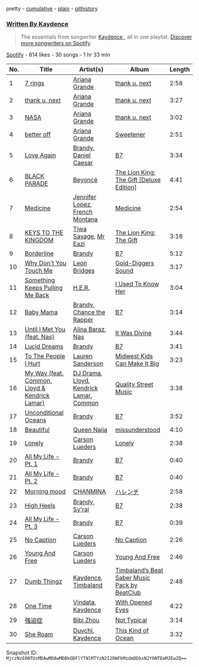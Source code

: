 pretty - [cumulative](/playlists/cumulative/37i9dQZF1EFR1DGWR7P5Kh.md) - [plain](/playlists/plain/37i9dQZF1EFR1DGWR7P5Kh) - [githistory](https://github.githistory.xyz/mackorone/spotify-playlist-archive/blob/main/playlists/plain/37i9dQZF1EFR1DGWR7P5Kh)

### [Written By Kaydence ](https://open.spotify.com/playlist/37i9dQZF1EFR1DGWR7P5Kh)

> The essentials from songwriter <a href="https://artists.spotify.com/songwriter/6U4NLpJSiOtRzGLs9R3IZQ">Kaydence </a>, all in one playlist\. <a href="spotify:genre:songwriters\-page">Discover more songwriters on Spotify</a>.

[Spotify](https://open.spotify.com/user/spotify) - 614 likes - 30 songs - 1 hr 33 min

| No. | Title | Artist(s) | Album | Length |
|---|---|---|---|---|
| 1 | [7 rings](https://open.spotify.com/track/6ocbgoVGwYJhOv1GgI9NsF) | [Ariana Grande](https://open.spotify.com/artist/66CXWjxzNUsdJxJ2JdwvnR) | [thank u, next](https://open.spotify.com/album/2fYhqwDWXjbpjaIJPEfKFw) | 2:58 |
| 2 | [thank u, next](https://open.spotify.com/track/3e9HZxeyfWwjeyPAMmWSSQ) | [Ariana Grande](https://open.spotify.com/artist/66CXWjxzNUsdJxJ2JdwvnR) | [thank u, next](https://open.spotify.com/album/2fYhqwDWXjbpjaIJPEfKFw) | 3:27 |
| 3 | [NASA](https://open.spotify.com/track/4SPu0Ql902hTVXkBoNIYtq) | [Ariana Grande](https://open.spotify.com/artist/66CXWjxzNUsdJxJ2JdwvnR) | [thank u, next](https://open.spotify.com/album/6sUzNE1SPNLBXBCZs3PIAO) | 3:02 |
| 4 | [better off](https://open.spotify.com/track/3NbTQ8ZbHU6MSEVUFAVCJ9) | [Ariana Grande](https://open.spotify.com/artist/66CXWjxzNUsdJxJ2JdwvnR) | [Sweetener](https://open.spotify.com/album/3tx8gQqWbGwqIGZHqDNrGe) | 2:51 |
| 5 | [Love Again](https://open.spotify.com/track/4zxcKfH4FcsMz3YitP2gG0) | [Brandy](https://open.spotify.com/artist/05oH07COxkXKIMt6mIPRee), [Daniel Caesar](https://open.spotify.com/artist/20wkVLutqVOYrc0kxFs7rA) | [B7](https://open.spotify.com/album/3qrqjSJilAHhhCYeSr7pD7) | 3:34 |
| 6 | [BLACK PARADE](https://open.spotify.com/track/1TeDbA2Hfy14sEjoUvZ8Pa) | [Beyoncé](https://open.spotify.com/artist/6vWDO969PvNqNYHIOW5v0m) | [The Lion King: The Gift \[Deluxe Edition\]](https://open.spotify.com/album/7kUuNU2LRmr9XbwLHXU9UZ) | 4:41 |
| 7 | [Medicine](https://open.spotify.com/track/5WPawmpYBLjBbUjXoixxdQ) | [Jennifer Lopez](https://open.spotify.com/artist/2DlGxzQSjYe5N6G9nkYghR), [French Montana](https://open.spotify.com/artist/6vXTefBL93Dj5IqAWq6OTv) | [Medicine](https://open.spotify.com/album/3erdzTVQY3kQfUaP60GiYu) | 2:54 |
| 8 | [KEYS TO THE KINGDOM](https://open.spotify.com/track/3KZK9MF3bAixN5UWOHVTbf) | [Tiwa Savage](https://open.spotify.com/artist/1hNaHKp2Za5YdOAG0WnRbc), [Mr Eazi](https://open.spotify.com/artist/4TAoP0f9OuWZUesao43xUW) | [The Lion King: The Gift](https://open.spotify.com/album/552zi1M53PQAX5OH4FIdTx) | 3:18 |
| 9 | [Borderline](https://open.spotify.com/track/3Yrmzj5kIcASKndfutrJjC) | [Brandy](https://open.spotify.com/artist/05oH07COxkXKIMt6mIPRee) | [B7](https://open.spotify.com/album/3qrqjSJilAHhhCYeSr7pD7) | 5:12 |
| 10 | [Why Don't You Touch Me](https://open.spotify.com/track/2zBlJIbYVotuBXkLyM0dPw) | [Leon Bridges](https://open.spotify.com/artist/3qnGvpP8Yth1AqSBMqON5x) | [Gold\-Diggers Sound](https://open.spotify.com/album/6pKaUDUnQiZgWLPZJqwkzn) | 3:17 |
| 11 | [Something Keeps Pulling Me Back](https://open.spotify.com/track/6WC5YDTKztcTU3tWux0Jk1) | [H.E.R.](https://open.spotify.com/artist/3Y7RZ31TRPVadSFVy1o8os) | [I Used To Know Her](https://open.spotify.com/album/0IMTA2Wz6p8CNZ0MDK2zvg) | 3:04 |
| 12 | [Baby Mama](https://open.spotify.com/track/2vF4tAlCnTCQnIFWLQ2VbL) | [Brandy](https://open.spotify.com/artist/05oH07COxkXKIMt6mIPRee), [Chance the Rapper](https://open.spotify.com/artist/1anyVhU62p31KFi8MEzkbf) | [B7](https://open.spotify.com/album/3qrqjSJilAHhhCYeSr7pD7) | 3:14 |
| 13 | [Until I Met You \(feat\. Nas\)](https://open.spotify.com/track/5tvOLMuCEJqn97twRmMhW9) | [Alina Baraz](https://open.spotify.com/artist/6hfwwpXqZPRC9CsKI7qtv1), [Nas](https://open.spotify.com/artist/20qISvAhX20dpIbOOzGK3q) | [It Was Divine](https://open.spotify.com/album/0nmCwOAFeqD69X1MWwKTS6) | 3:44 |
| 14 | [Lucid Dreams](https://open.spotify.com/track/3TxvjfiCEb27MXPXGAW8JZ) | [Brandy](https://open.spotify.com/artist/05oH07COxkXKIMt6mIPRee) | [B7](https://open.spotify.com/album/3qrqjSJilAHhhCYeSr7pD7) | 3:41 |
| 15 | [To The People I Hurt](https://open.spotify.com/track/5Gy5bH3h91a6l2ZH4XXajE) | [Lauren Sanderson](https://open.spotify.com/artist/06vRrrjT3DBRkhBlXoBdYj) | [Midwest Kids Can Make It Big](https://open.spotify.com/album/2ICYFg0NfPljZc6nxjZk1X) | 3:23 |
| 16 | [My Way \(feat\. Common, Lloyd & Kendrick Lamar\)](https://open.spotify.com/track/1MiOERiZEithQZt3SviVPl) | [DJ Drama](https://open.spotify.com/artist/5oNgAs7j5XcBMzWv3HAnHG), [Lloyd](https://open.spotify.com/artist/1Xfmvd48oOhEWkscWyEbh9), [Kendrick Lamar](https://open.spotify.com/artist/2YZyLoL8N0Wb9xBt1NhZWg), [Common](https://open.spotify.com/artist/2GHclqNVjqGuiE5mA7BEoc) | [Quality Street Music](https://open.spotify.com/album/7dRun7qvnfPxrC41bgI0WH) | 3:38 |
| 17 | [Unconditional Oceans](https://open.spotify.com/track/5oo3XaASxXbrq1CJU0pSlU) | [Brandy](https://open.spotify.com/artist/05oH07COxkXKIMt6mIPRee) | [B7](https://open.spotify.com/album/3qrqjSJilAHhhCYeSr7pD7) | 3:52 |
| 18 | [Beautiful](https://open.spotify.com/track/3SylZsUCrHAlag6Q4BmYD7) | [Queen Naija](https://open.spotify.com/artist/3nViOFa3kZW8OMSNOzwr98) | [missunderstood](https://open.spotify.com/album/4vIKuMcGxldTXjswEuNs7u) | 4:10 |
| 19 | [Lonely](https://open.spotify.com/track/1DkdUiBSkgXCHBeR6YOt51) | [Carson Lueders](https://open.spotify.com/artist/5Hp5hfBF49kKn8KAkgvNhz) | [Lonely](https://open.spotify.com/album/4a5e8AREAH4gVfVTNrbgLE) | 2:38 |
| 20 | [All My Life \- Pt\. 1](https://open.spotify.com/track/1qXu9T7d1EJ23tqc4cLKcu) | [Brandy](https://open.spotify.com/artist/05oH07COxkXKIMt6mIPRee) | [B7](https://open.spotify.com/album/3qrqjSJilAHhhCYeSr7pD7) | 0:40 |
| 21 | [All My Life \- Pt\. 2](https://open.spotify.com/track/0SEwGE9vNsQsoyO6CxBjMA) | [Brandy](https://open.spotify.com/artist/05oH07COxkXKIMt6mIPRee) | [B7](https://open.spotify.com/album/3qrqjSJilAHhhCYeSr7pD7) | 0:40 |
| 22 | [Morning mood](https://open.spotify.com/track/6afm7s2VOs2hX4WoFGym76) | [CHANMINA](https://open.spotify.com/artist/2vjeuQwzSP5ErC1S41gONX) | [ハレンチ](https://open.spotify.com/album/7FlnNVqs9nwO2NKe37zxFh) | 2:58 |
| 23 | [High Heels](https://open.spotify.com/track/2NwS0Ki7W63Ls4GEMxPP8T) | [Brandy](https://open.spotify.com/artist/05oH07COxkXKIMt6mIPRee), [Sy'rai](https://open.spotify.com/artist/1k5wFphNsHxcR3Q3FJj6sI) | [B7](https://open.spotify.com/album/3qrqjSJilAHhhCYeSr7pD7) | 2:38 |
| 24 | [All My Life \- Pt\. 3](https://open.spotify.com/track/2JZRFfvZd8PmZftsGRwb1I) | [Brandy](https://open.spotify.com/artist/05oH07COxkXKIMt6mIPRee) | [B7](https://open.spotify.com/album/3qrqjSJilAHhhCYeSr7pD7) | 0:39 |
| 25 | [No Caption](https://open.spotify.com/track/0oxJLSSARMeex4ECEFa5jG) | [Carson Lueders](https://open.spotify.com/artist/5Hp5hfBF49kKn8KAkgvNhz) | [No Caption](https://open.spotify.com/album/79AFj3rfMfrKcXPaJVfUuE) | 2:26 |
| 26 | [Young And Free](https://open.spotify.com/track/4o7jNKOHdwtgdZAGby2TV2) | [Carson Lueders](https://open.spotify.com/artist/5Hp5hfBF49kKn8KAkgvNhz) | [Young And Free](https://open.spotify.com/album/2sIJD8kpK3RhvBKkMQLfKm) | 2:46 |
| 27 | [Dumb Thingz](https://open.spotify.com/track/5RcMLdjofr40JUqei7d5qf) | [Kaydence](https://open.spotify.com/artist/1LSEHcEojfn4kn3z1KkRP2), [Timbaland](https://open.spotify.com/artist/5Y5TRrQiqgUO4S36tzjIRZ) | [Timbaland’s Beat Saber Music Pack by BeatClub](https://open.spotify.com/album/0huZW5ISjHtFKTGHhxkJwm) | 2:48 |
| 28 | [One Time](https://open.spotify.com/track/4izDzEzyImtM7pnatHpj03) | [Vindata](https://open.spotify.com/artist/1Vxf1UfzcxqzqItoOA0DDT), [Kaydence](https://open.spotify.com/artist/1LSEHcEojfn4kn3z1KkRP2) | [With Opened Eyes](https://open.spotify.com/album/5ECjc1swRz9eytd7z1TKkW) | 4:22 |
| 29 | [強迫症](https://open.spotify.com/track/5KQFnunZEKYmzBiHH7OZG6) | [Bibi Zhou](https://open.spotify.com/artist/3WHsy1Rq4vPEdRyo9P3a48) | [Not Typical](https://open.spotify.com/album/7HjJPtOBqOYWWaQTb9D37x) | 3:14 |
| 30 | [She Roam](https://open.spotify.com/track/0B0D7eu4ofuVlD8Jt0f8Up) | [Duvchi](https://open.spotify.com/artist/0Pv1zES3REvZ4OuYrW2tGc), [Kaydence](https://open.spotify.com/artist/1LSEHcEojfn4kn3z1KkRP2) | [This Kind of Ocean](https://open.spotify.com/album/0EF5o0sOBWv9jUdI9YXL18) | 3:32 |

Snapshot ID: `MjczNzE0NTUsMDAwMDAwMDBkODFlYTNlMTYzN2I2OWFkMzdmODkxN2Y0NTEwM2EwZQ==`